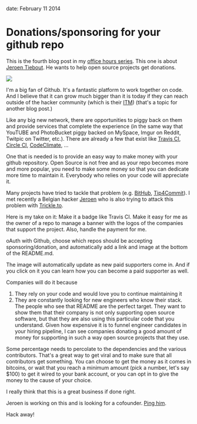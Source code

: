 date: February 11 2014

# Donations/sponsoring for your github repo

This is the fourth blog post in my [office hours series](Brussels-office-hours-January-2014).
This one is about [Jeroen Tiebout](http://twitter.com/jeroentbt). He wants to help open source projects get donations.

![](public/img/github-repo-sponsored-by.png)

I'm a big fan of Github. It's a fantastic platform to work together on code. And I believe that it can grow much bigger than it is today if they can reach outside of the hacker community (which is their [ITM](initial-target-market)) (that's a topic for another blog post.)

Like any big new network, there are opportunities to piggy back on them and provide services that complete the experience (in the same way that YouTUBE and PhotoBucket piggy backed on MySpace, Imgur on Reddit, Twitpic on Twitter, etc.). 
There are already a few that exist like [Travis CI](https://travis-ci.org/), [Circle CI](https://circleci.com), [CodeClimate](https://codeclimate.com), ...

One that is needed is to provide an easy way to make money with your github repository. Open Source is not free and as your repo becomes more and more popular, you need to make some money so that you can dedicate more time to maintain it. Everybody who relies on your code will appreciate it.

Many projects have tried to tackle that problem (e.g. [BitHub](https://whispersystems.org/blog/bithub/), [Tip4Commit](http://tip4commit.com/)). I met recently a Belgian hacker [Jeroen](http://twitter.com/jeroentbt) who is also trying to attack this problem with [Trickle.to](http://trickle.to).

Here is my take on it: Make it a badge like Travis CI.
Make it easy for me as the owner of a repo to manage a banner with the logos of the companies that support the project. Also, handle the payment for me. 

oAuth with Github, choose which repos should be accepting sponsoring/donation, and automatically add a link and image at the bottom of the README.md.

The image will automatically update as new paid supporters come in. And if you click on it you can learn how you can become a paid supporter as well.

Companies will do it because
1. They rely on your code and would love you to continue maintaining it
1. They are constantly looking for new engineers who know their stack. The people who see that README are the perfect target. They want to show them that their company is not only supporting open source software, but that they are also using this particular code that you understand. 
Given how expensive it is to funnel engineer candidates in your hiring pipeline, I can see companies donating a good amount of money for supporting in such a way open source projects that they use. 

Some percentage needs to percolate to the dependencies and the various contributors. That's a great way to get viral and to make sure that all contributors get something. You can choose to get the money as it comes in bitcoins, or wait that you reach a minimum amount (pick a number, let's say $100) to get it wired to your bank account, or you can opt in to give the money to the cause of your choice.

I really think that this is a great business if done right. 

Jeroen is working on this and is looking for a cofounder. [Ping him](mailto:jeroen@trickle.to?subject=Interested%20in%20Trickle.to).

Hack away!
